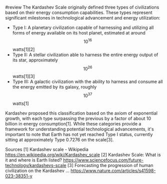 #review
The Kardashev Scale originally defined three types of civilizations based on their energy consumption capabilities. These types represent significant milestones in technological advancement and energy utilization:

* Type I: A planetary civilization capable of harnessing and utilizing all forms of energy available on its host planet, estimated at around $$10^{16}$$ watts[1][2]
* Type II: A stellar civilization able to harness the entire energy output of its star, approximately $$10^{26}$$ watts[1][3]
* Type III: A galactic civilization with the ability to harness and consume all the energy emitted by its galaxy, roughly $$10^{37}$$ watts[1]

Kardashev proposed this classification based on the axiom of exponential growth, with each type surpassing the previous by a factor of about 10 billion in energy consumption[1]. While these categories provide a framework for understanding potential technological advancements, it's important to note that Earth has not yet reached Type I status, currently sitting at approximately Type 0.7276 on the scale[3].

Sources
[1] Kardashev scale - Wikipedia https://en.wikipedia.org/wiki/Kardashev_scale
[2] Kardashev Scale: What is it and where is Earth listed? https://www.sciencefocus.com/future-technology/kardashevs-scale
[3] Forecasting the progression of human civilization on the Kardashev ... https://www.nature.com/articles/s41598-023-38351-y
